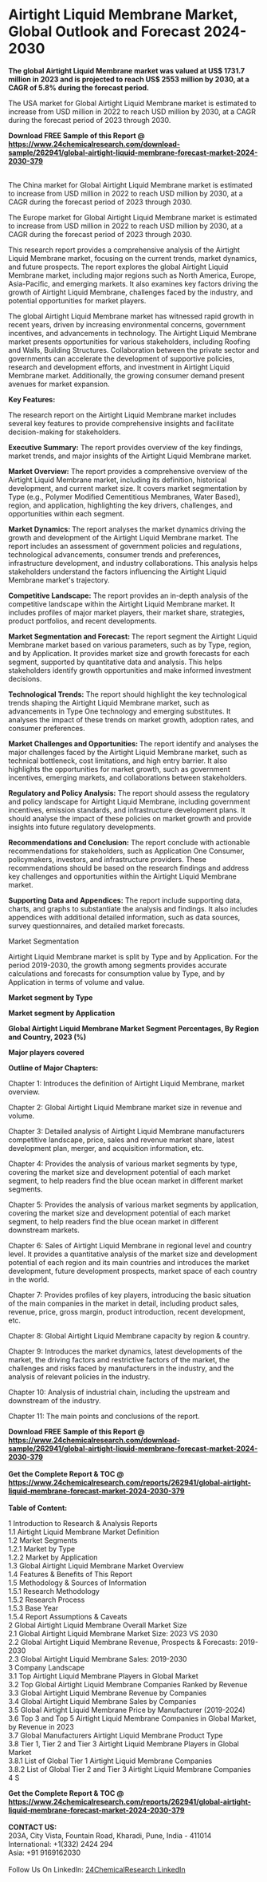 <h1>Airtight Liquid Membrane Market, Global Outlook and Forecast 2024-2030</h1><p><strong>The global Airtight Liquid Membrane market was valued at US$ 1731.7 million in 2023 and is projected to reach US$ 2553 million by 2030, at a CAGR of 5.8% during the forecast period.</strong></p><p>
</p><p>The USA market for Global Airtight Liquid Membrane market is estimated to increase from USD million in 2022 to reach USD million by 2030, at a CAGR during the forecast period of 2023 through 2030.</p><div><b>Download FREE Sample of this Report @ 
            <a href="https://www.24chemicalresearch.com/download-sample/262941/global-airtight-liquid-membrane-forecast-market-2024-2030-379">
            https://www.24chemicalresearch.com/download-sample/262941/global-airtight-liquid-membrane-forecast-market-2024-2030-379</a></b></div><br><p>
</p><p>The China market for Global Airtight Liquid Membrane market is estimated to increase from USD million in 2022 to reach USD million by 2030, at a CAGR during the forecast period of 2023 through 2030.</p><p>
</p><p>The Europe market for Global Airtight Liquid Membrane market is estimated to increase from USD million in 2022 to reach USD million by 2030, at a CAGR during the forecast period of 2023 through 2030.</p><p>
</p><p>This research report provides a comprehensive analysis of the Airtight Liquid Membrane market, focusing on the current trends, market dynamics, and future prospects. The report explores the global Airtight Liquid Membrane market, including major regions such as North America, Europe, Asia-Pacific, and emerging markets. It also examines key factors driving the growth of Airtight Liquid Membrane, challenges faced by the industry, and potential opportunities for market players.</p><p>
The global Airtight Liquid Membrane market has witnessed rapid growth in recent years, driven by increasing environmental concerns, government incentives, and advancements in technology. The Airtight Liquid Membrane market presents opportunities for various stakeholders, including Roofing and Walls, Building Structures. Collaboration between the private sector and governments can accelerate the development of supportive policies, research and development efforts, and investment in Airtight Liquid Membrane market. Additionally, the growing consumer demand present avenues for market expansion.</p><p>
</p><p>
<strong>Key Features:</strong></p><p>
The research report on the Airtight Liquid Membrane market includes several key features to provide comprehensive insights and facilitate decision-making for stakeholders.</p><p>
<strong>Executive Summary:</strong> The report provides overview of the key findings, market trends, and major insights of the Airtight Liquid Membrane market.</p><p>
<strong>Market Overview:</strong> The report provides a comprehensive overview of the Airtight Liquid Membrane market, including its definition, historical development, and current market size. It covers market segmentation by Type (e.g., Polymer Modified Cementitious Membranes, Water Based), region, and application, highlighting the key drivers, challenges, and opportunities within each segment.</p><p>
<strong>Market Dynamics: </strong>The report analyses the market dynamics driving the growth and development of the Airtight Liquid Membrane market. The report includes an assessment of government policies and regulations, technological advancements, consumer trends and preferences, infrastructure development, and industry collaborations. This analysis helps stakeholders understand the factors influencing the Airtight Liquid Membrane market's trajectory.</p><p>
<strong>Competitive Landscape:</strong> The report provides an in-depth analysis of the competitive landscape within the Airtight Liquid Membrane market. It includes profiles of major market players, their market share, strategies, product portfolios, and recent developments.</p><p>
<strong>Market Segmentation and Forecast: </strong>The report segment the Airtight Liquid Membrane market based on various parameters, such as by Type, region, and by Application. It provides market size and growth forecasts for each segment, supported by quantitative data and analysis. This helps stakeholders identify growth opportunities and make informed investment decisions.</p><p>
<strong>Technological Trends:</strong> The report should highlight the key technological trends shaping the Airtight Liquid Membrane market, such as advancements in Type One technology and emerging substitutes. It analyses the impact of these trends on market growth, adoption rates, and consumer preferences.</p><p>
<strong>Market Challenges and Opportunities: </strong>The report identify and analyses the major challenges faced by the Airtight Liquid Membrane market, such as technical bottleneck, cost limitations, and high entry barrier. It also highlights the opportunities for market growth, such as government incentives, emerging markets, and collaborations between stakeholders.</p><p>
<strong>Regulatory and Policy Analysis:</strong> The report should assess the regulatory and policy landscape for Airtight Liquid Membrane, including government incentives, emission standards, and infrastructure development plans. It should analyse the impact of these policies on market growth and provide insights into future regulatory developments.</p><p>
<strong>Recommendations and Conclusion:</strong> The report conclude with actionable recommendations for stakeholders, such as Application One Consumer, policymakers, investors, and infrastructure providers. These recommendations should be based on the research findings and address key challenges and opportunities within the Airtight Liquid Membrane market.</p><p>
<strong>Supporting Data and Appendices:</strong> The report include supporting data, charts, and graphs to substantiate the analysis and findings. It also includes appendices with additional detailed information, such as data sources, survey questionnaires, and detailed market forecasts.</p><p>
Market Segmentation</p><p>
Airtight Liquid Membrane market is split by Type and by Application. For the period 2019-2030, the growth among segments provides accurate calculations and forecasts for consumption value by Type, and by Application in terms of volume and value.</p><p>
<strong>Market segment by Type</strong></p><p>
</p><p>
</p><p><strong>Market segment by Application</strong></p><p>
</p><p>
</p><p><strong>Global Airtight Liquid Membrane Market Segment Percentages, By Region and Country, 2023 (%)</strong></p><p>
</p><p>
</p><p><strong>Major players covered</strong></p><p>
</p><p>
</p><p><strong>Outline of Major Chapters:</strong></p><p>
Chapter 1: Introduces the definition of Airtight Liquid Membrane, market overview.</p><p>
Chapter 2: Global Airtight Liquid Membrane market size in revenue and volume.</p><p>
Chapter 3: Detailed analysis of Airtight Liquid Membrane manufacturers competitive landscape, price, sales and revenue market share, latest development plan, merger, and acquisition information, etc.</p><p>
Chapter 4: Provides the analysis of various market segments by type, covering the market size and development potential of each market segment, to help readers find the blue ocean market in different market segments.</p><p>
Chapter 5: Provides the analysis of various market segments by application, covering the market size and development potential of each market segment, to help readers find the blue ocean market in different downstream markets.</p><p>
Chapter 6: Sales of Airtight Liquid Membrane in regional level and country level. It provides a quantitative analysis of the market size and development potential of each region and its main countries and introduces the market development, future development prospects, market space of each country in the world.</p><p>
Chapter 7: Provides profiles of key players, introducing the basic situation of the main companies in the market in detail, including product sales, revenue, price, gross margin, product introduction, recent development, etc.</p><p>
Chapter 8: Global Airtight Liquid Membrane capacity by region &amp; country.</p><p>
Chapter 9: Introduces the market dynamics, latest developments of the market, the driving factors and restrictive factors of the market, the challenges and risks faced by manufacturers in the industry, and the analysis of relevant policies in the industry.</p><p>
Chapter 10: Analysis of industrial chain, including the upstream and downstream of the industry.</p><p>
Chapter 11: The main points and conclusions of the report.</p><div><b>Download FREE Sample of this Report @ 
            <a href="https://www.24chemicalresearch.com/download-sample/262941/global-airtight-liquid-membrane-forecast-market-2024-2030-379">
            https://www.24chemicalresearch.com/download-sample/262941/global-airtight-liquid-membrane-forecast-market-2024-2030-379</a></b></div><br><div><b>Get the Complete Report & TOC @ 
            <a href="https://www.24chemicalresearch.com/reports/262941/global-airtight-liquid-membrane-forecast-market-2024-2030-379">
            https://www.24chemicalresearch.com/reports/262941/global-airtight-liquid-membrane-forecast-market-2024-2030-379</a></b></div><br>
            <b>Table of Content:</b><p>1 Introduction to Research & Analysis Reports<br />
    1.1 Airtight Liquid Membrane Market Definition<br />
    1.2 Market Segments<br />
        1.2.1 Market by Type<br />
        1.2.2 Market by Application<br />
    1.3 Global Airtight Liquid Membrane Market Overview<br />
    1.4 Features & Benefits of This Report<br />
    1.5 Methodology & Sources of Information<br />
        1.5.1 Research Methodology<br />
        1.5.2 Research Process<br />
        1.5.3 Base Year<br />
        1.5.4 Report Assumptions & Caveats<br />
2 Global Airtight Liquid Membrane Overall Market Size<br />
    2.1 Global Airtight Liquid Membrane Market Size: 2023 VS 2030<br />
    2.2 Global Airtight Liquid Membrane Revenue, Prospects & Forecasts: 2019-2030<br />
    2.3 Global Airtight Liquid Membrane Sales: 2019-2030<br />
3 Company Landscape<br />
    3.1 Top Airtight Liquid Membrane Players in Global Market<br />
    3.2 Top Global Airtight Liquid Membrane Companies Ranked by Revenue<br />
    3.3 Global Airtight Liquid Membrane Revenue by Companies<br />
    3.4 Global Airtight Liquid Membrane Sales by Companies<br />
    3.5 Global Airtight Liquid Membrane Price by Manufacturer (2019-2024)<br />
    3.6 Top 3 and Top 5 Airtight Liquid Membrane Companies in Global Market, by Revenue in 2023<br />
    3.7 Global Manufacturers Airtight Liquid Membrane Product Type<br />
    3.8 Tier 1, Tier 2 and Tier 3 Airtight Liquid Membrane Players in Global Market<br />
        3.8.1 List of Global Tier 1 Airtight Liquid Membrane Companies<br />
        3.8.2 List of Global Tier 2 and Tier 3 Airtight Liquid Membrane Companies<br />
4 S</p><div><b>Get the Complete Report & TOC @ 
            <a href="https://www.24chemicalresearch.com/reports/262941/global-airtight-liquid-membrane-forecast-market-2024-2030-379">
            https://www.24chemicalresearch.com/reports/262941/global-airtight-liquid-membrane-forecast-market-2024-2030-379</a></b></div><br><b>CONTACT US:</b><br>
            203A, City Vista, Fountain Road, Kharadi, Pune, India - 411014<br>
            International: +1(332) 2424 294<br>
            Asia: +91 9169162030 <br><br>
            Follow Us On LinkedIn: <a href="https://www.linkedin.com/company/24chemicalresearch/">24ChemicalResearch LinkedIn</a>